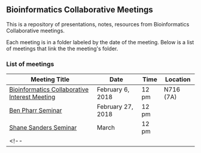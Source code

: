 ## Bioinformatics Collaborative Meetings
This is a repository of presentations, notes, resources from Bioinformatics Collaborative meetings.

Each meeting is in a folder labeled by the date of the meeting. Below is a list of meetings that link the the meeting's folder.


### List of meetings

| Meeting Title                                     | Date              | Time | Location        |
|---------------------------------------------------|-------------------|------|-----------------|
| [Bioinformatics Collaborative Interest Meeting](https://github.com/ummc-bc/meetings/tree/master/2018-02-06) | February 6, 2018  | 12 pm|    N716 (7A)    |
| [Ben Pharr Seminar](#)                            | February 27, 2018      | 12 pm|                 |
| [Shane Sanders Seminar](#)                        | March             | 12 pm|                 |
<!-- |                                              |      |      |     | -->
